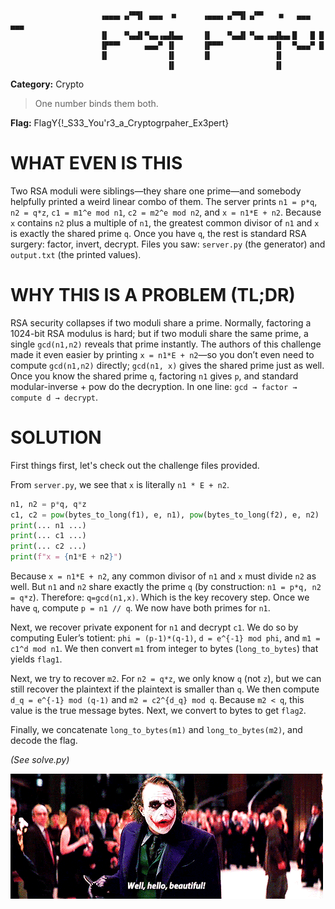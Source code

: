 ```
                    ▗▄▄▄▖▗▞▀▜▌ ▄▄▄  ■      ▗▄▄▄▖▗▞▀▜▌▗▞▀▘   ■   ▄▄▄   ▄▄▄ 
                    ▐▌   ▝▚▄▟▌▀▄▄▗▄▟▙▄▖    ▐▌   ▝▚▄▟▌▝▚▄▖▗▄▟▙▄▖█   █ █    
                    ▐▛▀▀▘     ▄▄▄▀ ▐▌      ▐▛▀▀▘           ▐▌  ▀▄▄▄▀ █    
                    ▐▌             ▐▌      ▐▌              ▐▌             
                                   ▐▌                      ▐▌             
```

**Category:** Crypto
> One number binds them both.

**Flag:** FlagY{!_S33_You'r3_a_Cryptogrpaher_Ex3pert}

# WHAT EVEN IS THIS

Two RSA moduli were siblings—they share one prime—and somebody helpfully printed a weird linear combo of them. The server prints `n1 = p*q`, `n2 = q*z`, `c1 = m1^e mod n1`, `c2 = m2^e mod n2`, and `x = n1*E + n2`. Because `x` contains `n2` plus a multiple of `n1`, the greatest common divisor of `n1` and `x` is exactly the shared prime `q`. Once you have `q`, the rest is standard RSA surgery: factor, invert, decrypt. Files you saw: `server.py` (the generator) and `output.txt` (the printed values).

# WHY THIS IS A PROBLEM (TL;DR)

RSA security collapses if two moduli share a prime. Normally, factoring a 1024-bit RSA modulus is hard; but if two moduli share the same prime, a single `gcd(n1,n2)` reveals that prime instantly. The authors of this challenge made it even easier by printing `x = n1*E + n2`—so you don’t even need to compute `gcd(n1,n2)` directly; `gcd(n1, x)` gives the shared prime just as well. Once you know the shared prime `q`, factoring `n1` gives `p`, and standard modular-inverse + pow do the decryption. In one line: `gcd → factor → compute d → decrypt`.

# SOLUTION

First things first, let's check out the challenge files provided.

From `server.py`, we see that `x` is literally `n1 * E + n2`.

```python
n1, n2 = p*q, q*z
c1, c2 = pow(bytes_to_long(f1), e, n1), pow(bytes_to_long(f2), e, n2)
print(... n1 ...)
print(... c1 ...)
print(... c2 ...)
print(f"x = {n1*E + n2}")
```

Because `x = n1*E + n2`, any common divisor of `n1` and `x` must divide `n2` as well. But `n1` and `n2` share exactly the prime `q` (by construction: `n1 = p*q, n2 = q*z`). Therefore: `q=gcd(n1,x)`. Which is the key recovery step. Once we have `q`, compute `p = n1 // q`. We now have both primes for `n1`.

Next, we recover private exponent for `n1` and decrypt `c1`. We do so by computing Euler’s totient: `phi = (p-1)*(q-1)`, `d = e^{-1} mod phi`, and `m1 = c1^d mod n1`. We then convert `m1` from integer to bytes (`long_to_bytes`) that yields `flag1`.

Next, we try to recover `m2`. For `n2 = q*z`, we only know `q` (not `z`), but we can still recover the plaintext if the plaintext is smaller than `q`. We then compute `d_q = e^{-1} mod (q-1)` and `m2 = c2^{d_q} mod q`. Because `m2 < q`, this value is the true message bytes. Next, we convert to bytes to get `flag2`.

Finally, we concatenate `long_to_bytes(m1)` and `long_to_bytes(m2)`, and decode the flag.

*(See solve.py)*

![well-hello-beautiful](/assets/images/well-hello-beautiful.gif)